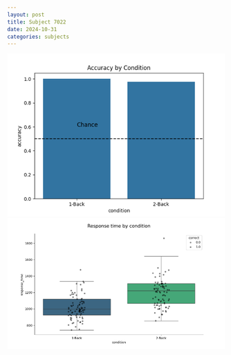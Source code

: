 ```yaml
---
layout: post
title: Subject 7022
date: 2024-10-31
categories: subjects
---
```


![](data/7022/run-2/7022_ATS_acc.png)
![](data/7022/run-2/7022_ATS_rt.png)
